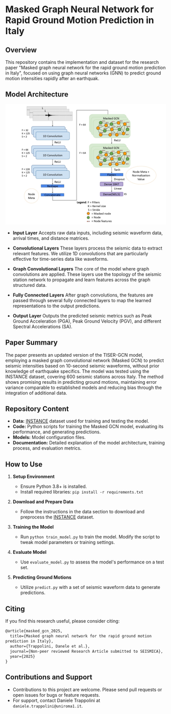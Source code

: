 
# Masked Graph Neural Network for Rapid Ground Motion Prediction in Italy

## Overview
This repository contains the implementation and dataset for the research paper "Masked graph neural network for the rapid ground motion prediction in Italy", focused on using graph neural networks (GNN) to predict ground motion intensities rapidly after an earthquak.

## Model Architecture

![Descrizione alternativa dell'immagine](image/Figure3.jpg "Testo del tooltip")

- **Input Layer**
Accepts raw data inputs, including seismic waveform data, arrival times, and distance matrices.

- **Convolutional Layers**
These layers process the seismic data to extract relevant features. We utilize 1D convolutions that are particularly effective for time-series data like waveforms.

- **Graph Convolutional Layers**
The core of the model where graph convolutions are applied. These layers use the topology of the seismic station network to propagate and learn features across the graph structured data.

- **Fully Connected Layers**
After graph convolutions, the features are passed through several fully connected layers to map the learned representations to the output predictions.

- **Output Layer**
Outputs the predicted seismic metrics such as Peak Ground Acceleration (PGA), Peak Ground Velocity (PGV), and different Spectral Accelerations (SA).

## Paper Summary
The paper presents an updated version of the TISER-GCN model, employing a masked graph convolutional network (Masked GCN) to predict seismic intensities based on 10-second seismic waveforms, without prior knowledge of earthquake specifics. The model was tested using the INSTANCE dataset, covering 600 seismic stations across Italy. The method shows promising results in predicting ground motions, maintaining error variance comparable to established models and reducing bias through the integration of additional data.

## Repository Content
- **Data:** [INSTANCE](https://www.pi.ingv.it/banche-dati/instance/) dataset used for training and testing the model.
- **Code:** Python scripts for training the Masked GCN model, evaluating its performance, and generating predictions.
- **Models:** Model configuration files.
- **Documentation:** Detailed explanation of the model architecture, training process, and evaluation metrics.

## How to Use
1. **Setup Environment**
   - Ensure Python 3.8+ is installed.
   - Install required libraries: `pip install -r requirements.txt`

2. **Download and Prepare Data**
   - Follow the instructions in the data section to download and preprocess the [INSTANCE](https://www.pi.ingv.it/banche-dati/instance/) dataset.

3. **Training the Model**
   - Run `python train_model.py` to train the model. Modify the script to tweak model parameters or training settings.

4. **Evaluate Model**
   - Use `evaluate_model.py` to assess the model's performance on a test set.

5. **Predicting Ground Motions**
   - Utilize `predict.py` with a set of seismic waveform data to generate predictions.

## Citing
If you find this research useful, please consider citing:
```
@article{masked_gcn_2025,
  title={Masked graph neural network for the rapid ground motion prediction in Italy},
  author={Trappolini, Danele et al.},
  journal={Non-peer reviewed Research Article submitted to SEISMICA},
  year={2025}
}
```

## Contributions and Support
- Contributions to this project are welcome. Please send pull requests or open issues for bugs or feature requests.
- For support, contact Daniele Trappolini at `daniele.trappolini@uniroma1.it`.